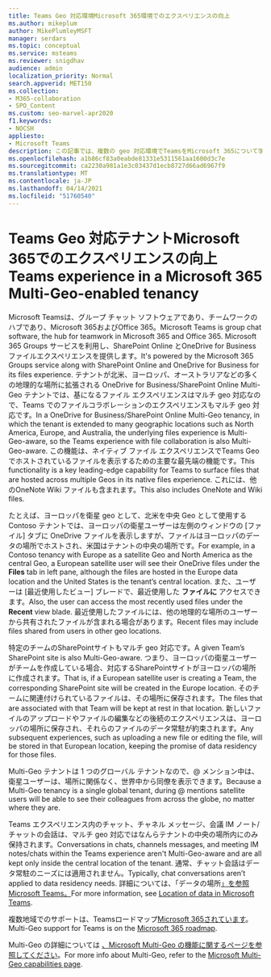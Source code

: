 ```yaml
---
title: Teams Geo 対応環境Microsoft 365環境でのエクスペリエンスの向上
ms.author: mikeplum
author: MikePlumleyMSFT
manager: serdars
ms.topic: conceptual
ms.service: msteams
ms.reviewer: snigdhav
audience: admin
localization_priority: Normal
search.appverid: MET150
ms.collection:
- M365-collaboration
- SPO_Content
ms.custom: seo-marvel-apr2020
f1.keywords:
- NOCSH
appliesto:
- Microsoft Teams
description: この記事では、複数の geo 対応環境でTeamsをMicrosoft 365について学習します。
ms.openlocfilehash: a1b86cf83a0eabde81331e5311561aa1600d3c7e
ms.sourcegitcommit: ca2230a981a1e3c03437d1ecb8727d66ad6967f9
ms.translationtype: MT
ms.contentlocale: ja-JP
ms.lasthandoff: 04/14/2021
ms.locfileid: "51760540"
---
```

# <a name="teams-experience-in-a-microsoft-365-multi-geo-enabled-tenancy"></a><span data-ttu-id="c52fb-103">Teams Geo 対応テナントMicrosoft 365でのエクスペリエンスの向上</span><span class="sxs-lookup"><span data-stu-id="c52fb-103">Teams experience in a Microsoft 365 Multi-Geo-enabled tenancy</span></span>

<span data-ttu-id="c52fb-104">Microsoft Teamsは、グループ チャット ソフトウェアであり、チームワークのハブであり、Microsoft 365およびOffice 365。</span><span class="sxs-lookup"><span data-stu-id="c52fb-104">Microsoft Teams is group chat software, the hub for teamwork in Microsoft 365 and Office 365.</span></span> <span data-ttu-id="c52fb-105">Microsoft 365 Groups サービスを利用し、SharePoint Online とOneDrive for Businessファイルエクスペリエンスを提供します。</span><span class="sxs-lookup"><span data-stu-id="c52fb-105">It's powered by the Microsoft 365 Groups service along with SharePoint Online and OneDrive for Business for its files experience.</span></span> <span data-ttu-id="c52fb-106">テナントが北米、ヨーロッパ、オーストラリアなどの多くの地理的な場所に拡張される OneDrive for Business/SharePoint Online Multi-Geo テナントでは、基になるファイル エクスペリエンスはマルチ geo 対応なので、Teams でのファイルコラボレーションのエクスペリエンスもマルチ geo 対応です。</span><span class="sxs-lookup"><span data-stu-id="c52fb-106">In a OneDrive for Business/SharePoint Online Multi-Geo tenancy, in which the tenant is extended to many geographic locations such as North America, Europe, and Australia, the underlying files experience is Multi-Geo-aware, so the Teams experience with file collaboration is also Multi-Geo-aware.</span></span> <span data-ttu-id="c52fb-107">この機能は、ネイティブ ファイル エクスペリエンスでTeams Geo でホストされているファイルを表示するための主要な最先端の機能です。</span><span class="sxs-lookup"><span data-stu-id="c52fb-107">This functionality is a key leading-edge capability for Teams to surface files that are hosted across multiple Geos in its native files experience.</span></span> <span data-ttu-id="c52fb-108">これには、他のOneNote Wiki ファイルも含まれます。</span><span class="sxs-lookup"><span data-stu-id="c52fb-108">This also includes OneNote and Wiki files.</span></span>

<span data-ttu-id="c52fb-109">たとえば、ヨーロッパを衛星 geo として、北米を中央 Geo として使用する Contoso テナントでは、ヨーロッパの衛星ユーザーは左側のウィンドウの [ファイル] タブに OneDrive ファイルを表示しますが、ファイルはヨーロッパのデータの場所でホストされ、米国はテナントの中央の場所です。</span><span class="sxs-lookup"><span data-stu-id="c52fb-109">For example, in a Contoso tenancy with Europe as a satellite Geo and North America as the central Geo, a European satellite user will see their OneDrive files under the **Files** tab in left pane, although the files are hosted in the Europe data location and the United States is the tenant’s central location.</span></span> <span data-ttu-id="c52fb-110">また、ユーザーは [最近使用したビュー] ブレードで、最近使用した **ファイルに** アクセスできます。</span><span class="sxs-lookup"><span data-stu-id="c52fb-110">Also, the user can access the most recently used files under the **Recent** view blade.</span></span> <span data-ttu-id="c52fb-111">最近使用したファイルには、他の地理的な場所のユーザーから共有されたファイルが含まれる場合があります。</span><span class="sxs-lookup"><span data-stu-id="c52fb-111">Recent files may include files shared from users in other geo locations.</span></span> 

<span data-ttu-id="c52fb-112">特定のチームのSharePointサイトもマルチ geo 対応です。</span><span class="sxs-lookup"><span data-stu-id="c52fb-112">A given Team’s SharePoint site is also Multi-Geo-aware.</span></span> <span data-ttu-id="c52fb-113">つまり、ヨーロッパの衛星ユーザーがチームを作成している場合、対応するSharePointサイトがヨーロッパの場所に作成されます。</span><span class="sxs-lookup"><span data-stu-id="c52fb-113">That is, if a European satellite user is creating a Team, the corresponding SharePoint site will be created in the Europe location.</span></span> <span data-ttu-id="c52fb-114">そのチームに関連付けられているファイルは、その場所に保存されます。</span><span class="sxs-lookup"><span data-stu-id="c52fb-114">The files that are associated with that Team will be kept at rest in that location.</span></span> <span data-ttu-id="c52fb-115">新しいファイルのアップロードやファイルの編集などの後続のエクスペリエンスは、ヨーロッパの場所に保存され、それらのファイルのデータ常駐が約束されます。</span><span class="sxs-lookup"><span data-stu-id="c52fb-115">Any subsequent experiences, such as uploading a new file or editing the file, will be stored in that European location, keeping the promise of data residency for those files.</span></span>

<span data-ttu-id="c52fb-116">Multi-Geo テナントは 1 つのグローバル テナントなので、@ メンション中は、衛星ユーザーは、場所に関係なく、世界中から同僚を表示できます。</span><span class="sxs-lookup"><span data-stu-id="c52fb-116">Because a Multi-Geo tenancy is a single global tenant, during @ mentions satellite users will be able to see their colleagues from across the globe, no matter where they are.</span></span>

<span data-ttu-id="c52fb-117">Teams エクスペリエンス内のチャット、チャネル メッセージ、会議 IM ノート/チャットの会話は、マルチ geo 対応ではなんらテナントの中央の場所内にのみ保持されます。</span><span class="sxs-lookup"><span data-stu-id="c52fb-117">Conversations in chats, channels messages, and meeting IM notes/chats within the Teams experience aren't Multi-Geo-aware and are all kept only inside the central location of the tenant.</span></span> <span data-ttu-id="c52fb-118">通常、チャット会話はデータ常駐のニーズには適用されません。</span><span class="sxs-lookup"><span data-stu-id="c52fb-118">Typically, chat conversations aren’t applied to data residency needs.</span></span> <span data-ttu-id="c52fb-119">詳細については、「データの場所[」を参照Microsoft Teams。](location-of-data-in-teams.md)</span><span class="sxs-lookup"><span data-stu-id="c52fb-119">For more information, see [Location of data in Microsoft Teams](location-of-data-in-teams.md).</span></span>

<span data-ttu-id="c52fb-120">複数地域でのサポートは、Teamsロードマップ[Microsoft 365されています](https://www.microsoft.com/microsoft-365/roadmap?filters=&searchterms=70783)。</span><span class="sxs-lookup"><span data-stu-id="c52fb-120">Multi-Geo support for Teams is on the [Microsoft 365 roadmap](https://www.microsoft.com/microsoft-365/roadmap?filters=&searchterms=70783).</span></span>

<span data-ttu-id="c52fb-121">Multi-Geo の詳細については [、Microsoft Multi-Geo の機能に関するページを参照してください](https://aka.ms/multi-geo)。</span><span class="sxs-lookup"><span data-stu-id="c52fb-121">For more info about Multi-Geo, refer to the [Microsoft Multi-Geo capabilities page](https://aka.ms/multi-geo).</span></span>
